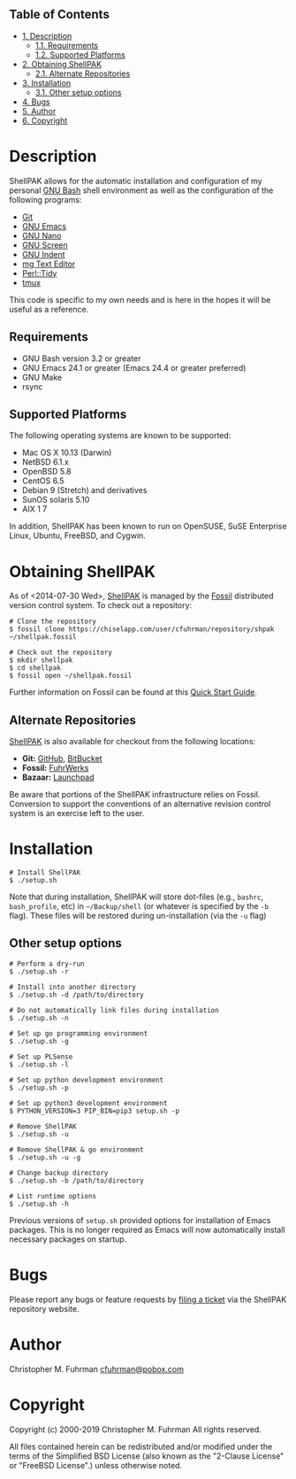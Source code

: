 <div id="table-of-contents">
<h2>Table of Contents</h2>
<div id="text-table-of-contents">
<ul>
<li><a href="#sec-1">1. Description</a>
<ul>
<li><a href="#sec-1-1">1.1. Requirements</a></li>
<li><a href="#sec-1-2">1.2. Supported Platforms</a></li>
</ul>
</li>
<li><a href="#sec-2">2. Obtaining ShellPAK</a>
<ul>
<li><a href="#sec-2-1">2.1. Alternate Repositories</a></li>
</ul>
</li>
<li><a href="#sec-3">3. Installation</a>
<ul>
<li><a href="#sec-3-1">3.1. Other setup options</a></li>
</ul>
</li>
<li><a href="#sec-4">4. Bugs</a></li>
<li><a href="#sec-5">5. Author</a></li>
<li><a href="#sec-6">6. Copyright</a></li>
</ul>
</div>
</div>



# Description<a id="sec-1" name="sec-1"></a>

ShellPAK allows for the automatic installation and configuration of
my personal [GNU Bash](http://www.gnu.org/software/bash/) shell environment as well as the configuration
of the following programs:

-   [Git](http://git-scm.com)
-   [GNU Emacs](http://www.gnu.org/software/emacs/)
-   [GNU Nano](https://www.nano-editor.org/)
-   [GNU Screen](http://www.gnu.org/software/screen/)
-   [GNU Indent](https://www.gnu.org/software/indent/)
-   [mg Text Editor](http://homepage.boetes.org/software/mg/)
-   [Perl::Tidy](http://search.cpan.org/~shancock/Perl-Tidy-20140711/lib/Perl/Tidy.pod)
-   [tmux](http://tmux.sourceforge.net)

This code is specific to my own needs and is here in the hopes it
will be useful as a reference.

## Requirements<a id="sec-1-1" name="sec-1-1"></a>

-   GNU Bash version 3.2 or greater
-   GNU Emacs 24.1 or greater (Emacs 24.4 or greater preferred)
-   GNU Make
-   rsync

## Supported Platforms<a id="sec-1-2" name="sec-1-2"></a>

The following operating systems are known to be supported:

-   Mac OS X 10.13 (Darwin)
-   NetBSD 6.1.x
-   OpenBSD 5.8
-   CentOS 6.5
-   Debian 9 (Stretch) and derivatives
-   SunOS solaris 5.10
-   AIX 1 7

In addition, ShellPAK has been known to run on OpenSUSE, SuSE
Enterprise Linux, Ubuntu, FreeBSD, and Cygwin.

# Obtaining ShellPAK<a id="sec-2" name="sec-2"></a>

As of <span class="timestamp-wrapper"><span class="timestamp">&lt;2014-07-30 Wed&gt;</span></span>, [ShellPAK](https://chiselapp.com/user/cfuhrman/repository/shpak/home) is managed by the [Fossil](http://fossil-scm.org)
distributed version control system.  To check out a repository:

    # Clone the repository
    $ fossil clone https://chiselapp.com/user/cfuhrman/repository/shpak ~/shellpak.fossil
    
    # Check out the repository
    $ mkdir shellpak
    $ cd shellpak
    $ fossil open ~/shellpak.fossil

Further information on Fossil can be found at this [Quick Start
Guide](http://www.fossil-scm.org/index.html/doc/trunk/www/quickstart.wiki).

## Alternate Repositories<a id="sec-2-1" name="sec-2-1"></a>

[ShellPAK](https://chiselapp.com/user/cfuhrman/repository/shpak/home) is also available for checkout from the following
locations:

-   **Git:** [GitHub](https://github.com/cfuhrman/shpak), [BitBucket](https://bitbucket.org/chrisfuhrman/shellpak)
-   **Fossil:** [FuhrWerks](https://fossil.fuhrwerks.com/shpak)
-   **Bazaar:** [Launchpad](https://code.launchpad.net/~cfuhrman/shpak/trunk)

Be aware that portions of the ShellPAK infrastructure relies on
Fossil.  Conversion to support the conventions of an alternative
revision control system is an exercise left to the user.

# Installation<a id="sec-3" name="sec-3"></a>

    # Install ShellPAK
    $ ./setup.sh

Note that during installation, ShellPAK will store dot-files (e.g.,
`bashrc`, `bash_profile`, etc) in `~/Backup/shell` (or whatever is
specified by the `-b` flag).  These files will be restored during
un-installation (via the `-u` flag)

## Other setup options<a id="sec-3-1" name="sec-3-1"></a>

    # Perform a dry-run
    $ ./setup.sh -r
    
    # Install into another directory
    $ ./setup.sh -d /path/to/directory
    
    # Do not automatically link files during installation
    $ ./setup.sh -n
    
    # Set up go programming environment
    $ ./setup.sh -g
    
    # Set up PLSense
    $ ./setup.sh -l
    
    # Set up python development environment
    $ ./setup.sh -p
    
    # Set up python3 development environment
    $ PYTHON_VERSION=3 PIP_BIN=pip3 setup.sh -p
    
    # Remove ShellPAK
    $ ./setup.sh -u
    
    # Remove ShellPAK & go environment
    $ ./setup.sh -u -g
    
    # Change backup directory
    $ ./setup.sh -b /path/to/directory
    
    # List runtime options
    $ ./setup.sh -h

Previous versions of `setup.sh` provided options for installation
of Emacs packages.  This is no longer required as Emacs will now
automatically install necessary packages on startup.

# Bugs<a id="sec-4" name="sec-4"></a>

Please report any bugs or feature requests by [filing a ticket](https://chiselapp.com/user/cfuhrman/repository/shpak/reportlist) via
the ShellPAK repository website.

# Author<a id="sec-5" name="sec-5"></a>

Christopher M. Fuhrman
[cfuhrman@pobox.com](cfuhrman@pobox.com)

# Copyright<a id="sec-6" name="sec-6"></a>

Copyright (c) 2000-2019 Christopher M. Fuhrman
All rights reserved.

All files contained herein can be redistributed and/or modified
under the terms of the Simplified BSD License (also known as the
"2-Clause License" or "FreeBSD License".) unless otherwise noted.